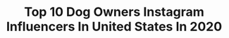 ---
title: Top 10 Dog Owners Instagram Influencers In United States In 2020
description: >-
  Find top dog owners Instagram influencers in United States in 2020. Most popular hashtags: #selfie #petstagram #cute #ananonymousgirl.
platform: Instagram
profiles:
  - username: "alexjaybeauty"
    fullname: >-
      Alex Jay
    location: "United States"
    followers: 20045
    engagement: 930
    commentsToLikes: 0.041866
    id: ck136zzcf93wx0i198w9jblr2
    verified: false
    hashtags: "#getlemonhead, #gaycub, #bestfriends, #mylove"
  - username: "emilyhatfield"
    fullname: >-
      Emily Hatfield
    location: "United States"
    followers: 10731
    engagement: 748
    commentsToLikes: 0.013353
    id: ck5zrnfdbwwre0i14wcpfu7mw
    verified: false
    hashtags: "#netflixcheer, #navarrocheer, #voteearly, #internationalwomensday"
  - username: "therealenver"
    fullname: >-
      Enver Gjokaj
    location: "United States"
    followers: 14140
    engagement: 1313
    commentsToLikes: 0.018882
    id: ck6tz16cc71yz0j71e9jk5vgd
    verified: true
    hashtags: "#sawyer, #mansbestfriend, #wonkyeye, #mutt"
  - username: "brianposehn"
    fullname: >-
      Brian Posehn
    location: "United States"
    followers: 56920
    engagement: 372
    commentsToLikes: 0.029295
    id: ck6ucxp38i0a90j71rmjz69sc
    verified: false
    hashtags: "#bert, #washyourhands, #themandalorian, #bigbangtheory"
  - username: "aw"
    fullname: >-
      Allison Williams
    location: "United States"
    followers: 897972
    engagement: 455
    commentsToLikes: 0.010762
    id: ck0vwoab0urwg0i19plm1fp2y
    verified: true
    hashtags: "#oscars2018, #moxiesayshi, #shoulderpads, #thisisalmost30"
  - username: "caseyhphotos"
    fullname: >-
      Casey Hendrickson
    location: "United States"
    followers: 29473
    engagement: 8
    commentsToLikes: 0.072667
    id: ck14huexfc7060i1916qd8x1s
    verified: false
    hashtags: "#carolinabride, #smpweddings, #ashevilleweddingphotographer, #buzzfeedweddings"
  - username: "carminedisibio"
    fullname: >-
      Carmine Di Sibio
    location: "United States"
    followers: 9121
    engagement: 864
    commentsToLikes: 0.014291
    id: ck137e5bdb37m0i19z5ci9vln
    verified: true
    hashtags: "#shebelongs, #iwd2020, #coffee, #ucl"
  - username: "jsliceanimation"
    fullname: >-
      Joshua Slice
    location: "United States"
    followers: 192126
    engagement: 830
    commentsToLikes: 0.006461
    id: ck15ugaubn1lz0i19beew9qs7
    verified: true
    hashtags: ""
  - username: "greerhendricks"
    fullname: >-
      Greer Hendricks
    location: "United States"
    followers: 3876
    engagement: 823
    commentsToLikes: 0.111398
    id: ck6uajkyr3xdq0j71f266d3wk
    verified: true
    hashtags: "#yana, #goodreadschoiceawards, #theperksofbeingawallflower, #newreleasetuesday"
  - username: "dog.lovers.squad"
    fullname: >-
      Dog Memes And Hacks!
    location: "United States"
    followers: 14221
    engagement: 328
    commentsToLikes: 0.003701
    id: ck14h63x48q280i19htkpbfm1
    verified: false
    hashtags: "#australianshepherd, #hund, #quarantine, #whitedog"
---